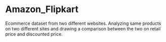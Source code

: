 # Amazon_Flipkart

Ecommerce dataset from two different websites.
Analyzing same products on two different sites and drawing a comparison between the two on retail price and discounted price.

